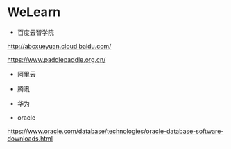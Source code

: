 # WeLearn

- 百度云智学院

http://abcxueyuan.cloud.baidu.com/

https://www.paddlepaddle.org.cn/



- 阿里云


- 腾讯

- 华为

- oracle

https://www.oracle.com/database/technologies/oracle-database-software-downloads.html
